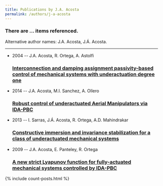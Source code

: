 ```yaml
---
title: Publications by J.A. Acosta
permalink: /authors/j-a-acosta
---
```


<h3 id="number-posts">There are ... items referenced.</h3>
<p id='info-authors'>Alternative author names: J.A. Acosta, J.Á. Acosta.</p>
<hr />
<ul class="post-list">
<li><span class='post-meta'>2004 -- J.A. Acosta, R. Ortega, A. Astolfi</span><h3><a class='post-link' href="{{ site.baseurl }}/interconnection-and-damping-assignment-passivity-based-control-of-mechanical-systems-with-underactuation-degree-one">Interconnection and damping assignment passivity-based control of mechanical systems with underactuation degree one</a></h3></li>
<li><span class='post-meta'>2014 -- J.A. Acosta, M.I. Sanchez, A. Ollero</span><h3><a class='post-link' href="{{ site.baseurl }}/robust-control-of-underactuated-aerial-manipulators-via-ida-pbc">Robust control of underactuated Aerial Manipulators via IDA-PBC</a></h3></li>
<li><span class='post-meta'>2013 -- I. Sarras, J.Á. Acosta, R. Ortega, A.D. Mahindrakar</span><h3><a class='post-link' href="{{ site.baseurl }}/constructive-immersion-and-invariance-stabilization-for-a-class-of-underactuated-mechanical-systems">Constructive immersion and invariance stabilization for a class of underactuated mechanical systems</a></h3></li>
<li><span class='post-meta'>2009 -- J.A. Acosta, E. Panteley, R. Ortega</span><h3><a class='post-link' href="{{ site.baseurl }}/a-new-strict-lyapunov-function-for-fully-actuated-mechanical-systems-controlled-by-ida-pbc">A new strict Lyapunov function for fully-actuated mechanical systems controlled by IDA-PBC</a></h3></li>

</ul>
{% include count-posts.html %}
